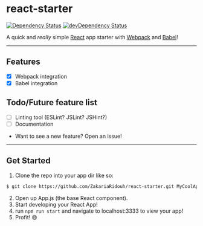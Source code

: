 # react-starter
[![Dependency Status](https://david-dm.org/zakariaridouh/react-starter.svg)](https://david-dm.org/zakariaridouh/react-starter)
[![devDependency Status](https://david-dm.org/zakariaridouh/react-starter/dev-status.svg)](https://david-dm.org/zakariaridouh/react-starter#info=devDependencies)

A quick and _really_ simple [React](https://facebook.github.io/react/) app starter with [Webpack](https://webpack.github.io/) and [Babel](https://babeljs.io/)!

---

## Features
- [x] Webpack integration
- [x] Babel integration

## Todo/Future feature list

- [ ] Linting tool (ESLint? JSLint? JSHint?)
- [ ] Documentation

* Want to see a new feature? Open an issue!

---

## Get Started
1. Clone the repo into your app dir like so:
```sh
$ git clone https://github.com/ZakariaRidouh/react-starter.git MyCoolApp
```
2. Open up App.js (the base React component).
3. Start developing your React App!
4. run ``` npm run start ``` and navigate to localhost:3333 to view your app!
5. Profit! :smile:
